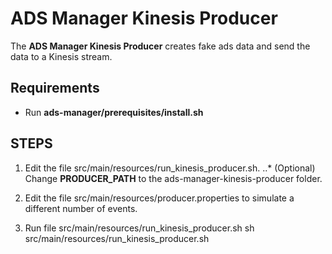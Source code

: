 # ADS Manager Kinesis Producer

The **ADS Manager Kinesis Producer** creates fake ads data and send the data to a Kinesis stream.

## Requirements
 + Run **ads-manager/prerequisites/install.sh**

## STEPS
 1. Edit the file src/main/resources/run_kinesis_producer.sh.
   ..* (Optional) Change **PRODUCER_PATH** to the ads-manager-kinesis-producer folder.

 2. Edit the file src/main/resources/producer.properties to simulate a different number of events.

 3. Run file src/main/resources/run_kinesis_producer.sh
        sh src/main/resources/run_kinesis_producer.sh


